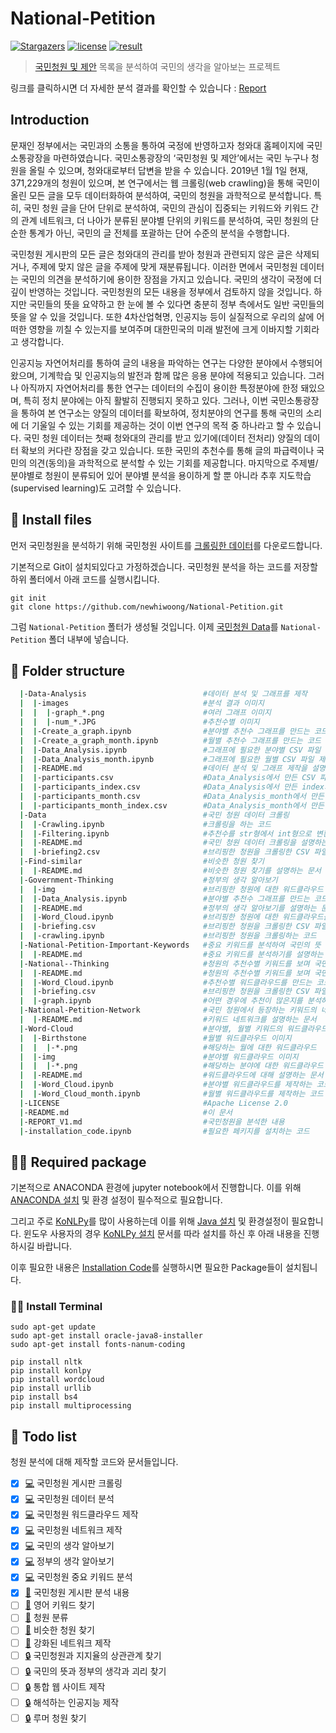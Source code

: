 # National-Petition

[![Stargazers](https://img.shields.io/badge/National--Petition-Stargazers-yellow.svg)](https://github.com/newhiwoong/National-Petition/stargazers)
[![license](https://img.shields.io/badge/license-Apache%202.0-red.svg)](https://github.com/newhiwoong/National-Petition/blob/master/LICENSE)
[![result](https://img.shields.io/badge/result-Report-blue.svg)](https://github.com/newhiwoong/National-Petition/blob/master/REPORT_V1.md)

> [국민청원 및 제안](https://www1.president.go.kr/petitions) 목록을 분석하여 국민의 생각을 알아보는 프로젝트

링크를 클릭하시면 더 자세한 분석 결과를 확인할 수 있습니다 : [Report](https://github.com/newhiwoong/National-Petition/blob/master/REPORT_V1.md)

## Introduction

 문재인 정부에서는 국민과의 소통을 통하여 국정에 반영하고자 청와대 홈페이지에 국민소통광장을 마련하였습니다. 국민소통광장의 ‘국민청원 및 제안’에서는 국민 누구나 청원을 올릴 수 있으며, 청와대로부터 답변을 받을 수 있습니다. 2019년 1월 1일 현재, 371,229개의 청원이 있으며, 본 연구에서는 웹 크롤링(web crawling)을 통해 국민이 올린 모든 글을 모두 데이터화하여 분석하여, 국민의 청원을 과학적으로 분석합니다. 특히, 국민 청원 글을 단어 단위로 분석하여, 국민의 관심이 집중되는 키워드와 키워드 간의 관계 네트워크, 더 나아가 분류된 분야별 단위의 키워드를 분석하여, 국민 청원의 단순한 통계가 아닌, 국민의 글 전체를 포괄하는 단어 수준의 분석을 수행합니다. 

 국민청원 게시판의 모든 글은 청와대의 관리를 받아 청원과 관련되지 않은 글은 삭제되거나, 주제에 맞지 않은 글을 주제에 맞게 재분류됩니다. 이러한 면에서 국민청원 데이터는 국민의 의견을 분석하기에 용이한 장점을 가지고 있습니다. 국민의 생각이 국정에 더 깊이 반영하는 것입니다. 국민청원의 모든 내용을 정부에서 검토하지 않을 것입니다. 하지만 국민들의 뜻을 요약하고 한 눈에 볼 수 있다면 충분히 정부 측에서도 일반 국민들의 뜻을 알 수 있을 것입니다. 또한 4차산업혁명, 인공지능 등이 실질적으로 우리의 삶에 어떠한 영향을 끼칠 수 있는지를 보여주며 대한민국의 미래 발전에 크게 이바지할 기회라고 생각합니다.

 인공지능 자연어처리를 통하여 글의 내용을 파악하는 연구는 다양한 분야에서 수행되어 왔으며, 기계학습 및 인공지능의 발전과 함께 많은 응용 분야에 적용되고 있습니다. 그러나 아직까지 자연어처리를 통한 연구는 데이터의 수집이 용이한 특정분야에 한정 돼있으며, 특히 정치 분야에는 아직 활발히 진행되지 못하고 있다. 그러나, 이번 국민소통광장을 통하여 본 연구소는 양질의 데이터를 확보하여, 정치분야의 연구를 통해 국민의 소리에 더 기울일 수 있는 기회를 제공하는 것이 이번 연구의 목적 중 하나라고 할 수 있습니다. 국민 청원 데이터는 첫째 청와대의 관리를 받고 있기에(데이터 전처리) 양질의 데이터 확보의 커다란 장점을 갖고 있습니다. 또한 국민의 추천수를 통해 글의 파급력이나 국민의 의견(동의)을 과학적으로 분석할 수 있는 기회를 제공합니다. 마지막으로 주제별/ 분야별로 청원이 분류되어 있어 분야별 분석을 용이하게 할 뿐 아니라 추후 지도학습 (supervised learning)도 고려할 수 있습니다. 


## 💾 Install files

 먼저 국민청원을 분석하기 위해 국민청원 사이트를 [크롤링한 데이터](https://www.dropbox.com/s/4q5neb9ngdhfg8y/petition_data_all.csv?dl=0)를 다운로드합니다.

 기본적으로 Git이 설치되있다고 가정하겠습니다. 국민청원 분석을 하는 코드를 저장할 하위 폴터에서 아래 코드를 실행시킵니다.

```
git init
git clone https://github.com/newhiwoong/National-Petition.git
```

 그럼 `National-Petition` 폴터가 생성될 것입니다. 이제 [국민청원 Data](https://www.dropbox.com/s/4q5neb9ngdhfg8y/petition_data_all.csv?dl=0)를 `National-Petition` 폴더 내부에 넣습니다.
 
## 📂 Folder structure
``` bash
  |-Data-Analysis                          #데이터 분석 및 그래프를 제작
  |  |-images                              #분석 결과 이미지
  |  |  |-graph_*.png                      #여러 그래프 이미지
  |  |  |-num_*.JPG                        #추천수별 이미지
  |  |-Create_a_graph.ipynb                #분야별 추천수 그래프를 만드는 코드
  |  |-Create_a_graph_month.ipynb          #월별 추천수 그래프를 만드는 코드
  |  |-Data_Analysis.ipynb                 #그래프에 필요한 분야별 CSV 파일 제작
  |  |-Data_Analysis_month.ipynb           #그래프에 필요한 월별 CSV 파일 제작
  |  |-README.md                           #데이터 분석 및 그래프 제작을 설명하는 문서
  |  |-participants.csv                    #Data_Analysis에서 만든 CSV 파일
  |  |-participants_index.csv              #Data_Analysis에서 만든 index가 추가 된 CSV 파일
  |  |-participants_month.csv              #Data_Analysis_month에서 만든 CSV 파일
  |  |-participants_month_index.csv        #Data_Analysis_month에서 만든 index가 추가 된 CSV 파일
  |-Data                                   #국민 청원 데이터 크롤링
  |  |-Crawling.ipynb                      #크롤링을 하는 코드
  |  |-Filtering.ipynb                     #추천수를 str형에서 int형으로 변환하는 코드
  |  |-README.md                           #국민 청원 데이터 크롤링을 설명하는 문서
  |  |-briefing2.csv                       #브리핑한 청원을 크롤링한 CSV 파일
  |-Find-similar                           #비슷한 청원 찾기
  |  |-README.md                           #비슷한 청원 찾기를 설명하는 문서
  |-Government-Thinking                    #정부의 생각 알아보기
  |  |-img                                 #브리핑한 청원에 대한 워드클라우드 이미지들
  |  |-Data_Analysis.ipynb                 #분야별 추천수 그래프를 만드는 코드
  |  |-README.md                           #정부의 생각 알아보기를 설명하는 문서
  |  |-Word_Cloud.ipynb                    #브리핑한 청원에 대한 워드클라우드를 만드는 코드
  |  |-briefing.csv                        #브리핑한 청원을 크롤링한 CSV 파일
  |  |-crawling.ipynb                      #브리핑한 청원을 크롤링하는 코드
  |-National-Petition-Important-Keywords   #중요 키워드를 분석하여 국민의 뜻 알아보기
  |  |-README.md                           #중요 키워드를 분석하기를 설명하는 문서
  |-National--Thinking                     #청원의 추천수별 키워드를 보며 국민의 관심사 분석
  |  |-README.md                           #청원의 추천수별 키워드를 보며 국민의 관심사 분석에 대해서 분석을 설명하는 문서
  |  |-Word_Cloud.ipynb                    #추천수별 워드클라우드를 만드는 코드
  |  |-briefing.csv                        #브리핑한 청원을 크롤링한 CSV 파일
  |  |-graph.ipynb                         #어떤 경우에 추천이 많은지를 분석하는 그래프를 제작하는 코드
  |-National-Petition-Network              #국민 청원에서 등장하는 키워드의 네트워크를 제작
  |  |-README.md                           #키워드 네트워크를 설명하는 문서
  |-Word-Cloud                             #분야별, 월별 키워드의 워드클라우드 제작
  |  |-Birthstone                          #월별 워드클라우드 이미지
  |  |  |-*.png                            #해당하는 월에 대한 워드클라우드
  |  |-img                                 #분야별 워드클라우드 이미지
  |  |  |-*.png                            #해당하는 분야에 대한 워드클라우드
  |  |-README.md                           #워드클라우드에 대해 설명하는 문서
  |  |-Word_Cloud.ipynb                    #분야별 워드클라우드를 제작하는 코드
  |  |-Word_Cloud_month.ipynb              #월별 워드클라우드를 제작하는 코드
  |-LICENSE                                #Apache License 2.0
  |-README.md                              #이 문서
  |-REPORT_V1.md                           #국민청원을 분석한 내용
  |-installation_code.ipynb                #필요한 페키지를 설치하는 코드
```

## 👨‍💻 Required package
기본적으로 ANACONDA 환경에 jupyter notebook에서 진행합니다. 이를 위해 [ANACONDA 설치](https://www.anaconda.com/download/) 및 환경 설정이 필수적으로 필요합니다.

그리고 주로 [KoNLPy](http://konlpy.org/en/latest/)를 많이 사용하는데 이를 위해 [Java 설치](https://www.java.com/ko/download/) 및 환경설정이 필요합니다. 윈도우 사용자의 경우  [KoNLPy 설치](https://konlpy-ko.readthedocs.io/ko/v0.4.3/install/) 문서를 따라 설치를 하신 후 아래 내용을 진행하시길 바랍니다.

이후 필요한 내용은 [Installation Code](https://github.com/newhiwoong/National-Petition/blob/master/installation_code.ipynb)를 실행하시면 필요한 Package들이 설치됩니다.

### 👩‍💻 Install Terminal 
```
sudo apt-get update
sudo apt-get install oracle-java8-installer
sudo apt-get install fonts-nanum-coding
```

```
pip install nltk
pip install konlpy
pip install wordcloud
pip install urllib
pip install bs4
pip install multiprocessing
```


## 📝 Todo list
청원 분석에 대해 제작할 코드와 문서들입니다.

- [x] [💻](https://github.com/newhiwoong/National-Petition/tree/master/Data) 국민청원 게시판 크롤링 
- [x] [💻](https://github.com/newhiwoong/National-Petition/tree/master/Data-Analysis) 국민청원 데이터 분석 
- [x] [💻](https://github.com/newhiwoong/National-Petition/tree/master/Word-Cloud) 국민청원 워드클라우드 제작 
- [x] [💻](https://github.com/newhiwoong/National-Petition/tree/master/Network) 국민청원 네트워크 제작 
- [x] [💻](https://github.com/newhiwoong/National-Petition/tree/master/National--Thinking) 국민의 생각 알아보기 
- [x] [💻](https://github.com/newhiwoong/National-Petition/tree/master/Government-Thinking) 정부의 생각 알아보기 
- [x] [💻](https://github.com/newhiwoong/National-Petition/tree/master/Important-Keywords) 국민청원 중요 키워드 분석 
- [x] [📗](https://github.com/newhiwoong/National-Petition) 국민청원 게시판 분석 내용 
- [ ] [🔨]() 영어 키워드 찾기 
- [ ] [🔨]() 청원 분류 
- [ ] [🔨]() 비슷한 청원 찾기 
- [ ] [🔨]() 강화된 네트워크 제작
- [ ] [🔒]() 국민청원과 지지율의 상관관계 찾기 
- [ ] [🔒]() 국민의 뜻과 정부의 생각과 괴리 찾기 
- [ ] [🔒]() 통합 웹 사이트 제작
- [ ] [🔒]() 해석하는 인공지능 제작
- [ ] [🔒]() 루머 청원 찾기